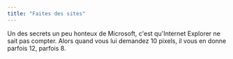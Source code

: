 ```yaml
---
title: "Faites des sites"
---
```


Un des secrets un peu honteux de Microsoft, c'est qu'Internet Explorer ne sait
pas compter. Alors quand vous lui demandez 10 pixels, il vous en donne parfois
12, parfois 8.

